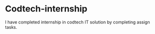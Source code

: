 # Codtech-internship
I have completed internship in codtech IT solution by completing assign tasks.

